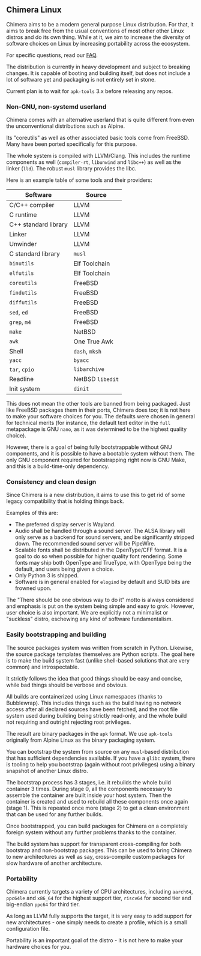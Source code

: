 ## Chimera Linux

Chimera aims to be a modern general purpose Linux distribution.
For that, it aims to break free from the usual conventions of most
other other Linux distros and do its own thing. While at it, we aim
to increase the diversity of software choices on Linux by increasing
portability across the ecosystem.

For specific questions, read our [FAQ](./faq.html).

The distribution is currently in heavy development and subject to
breaking changes. It is capable of booting and building itself, but
does not include a lot of software yet and packaging is not entirely
set in stone.

Current plan is to wait for `apk-tools` 3.x before releasing any repos.

### Non-GNU, non-systemd userland

Chimera comes with an alternative userland that is quite different from
even the unconventional distributions such as Alpine.

Its "coreutils" as well as other associated basic tools come from FreeBSD.
Many have been ported specifically for this purpose.

The whole system is compiled with LLVM/Clang. This includes the runtime
components as well (`compiler-rt`, `libunwind` and `libc++`) as well as
the linker (`lld`). The robust `musl` library provides the libc.

Here is an example table of some tools and their providers:

| Software             | Source                 |
|----------------------|------------------------|
| C/C++ compiler       | LLVM                   |
| C runtime            | LLVM                   |
| C++ standard library | LLVM                   |
| Linker               | LLVM                   |
| Unwinder             | LLVM                   |
| C standard library   | `musl`                 |
| `binutils`           | Elf Toolchain          |
| `elfutils`           | Elf Toolchain          |
| `coreutils`          | FreeBSD                |
| `findutils`          | FreeBSD                |
| `diffutils`          | FreeBSD                |
| `sed`, `ed`          | FreeBSD                |
| `grep`, `m4`         | FreeBSD                |
| `make`               | NetBSD                 |
| `awk`                | One True Awk           |
| Shell                | `dash`, `mksh`         |
| `yacc`               | `byacc`                |
| `tar`, `cpio`        | `libarchive`           |
| Readline             | NetBSD `libedit`       |
| Init system          | `dinit`                |

This does not mean the other tools are banned from being packaged. Just
like FreeBSD packages them in their ports, Chimera does too; it is not
here to make your software choices for you. The defaults were chosen
in general for technical merits (for instance, the default text editor
in the `full` metapackage is GNU `nano`, as it was determined to be
the highest quality choice).

However, there is a goal of being fully bootstrappable without GNU
components, and it is possible to have a bootable system without them.
The only GNU component required for bootstrapping right now is GNU
Make, and this is a build-time-only dependency.

### Consistency and clean design

Since Chimera is a new distribution, it aims to use this to get rid of
some legacy compatibility that is holding things back.

Examples of this are:

* The preferred display server is Wayland.
* Audio shall be handled through a sound server. The ALSA library will
  only serve as a backend for sound servers, and be significantly stripped
  down. The recommended sound server will be PipeWire.
* Scalable fonts shall be distributed in the OpenType/CFF format. It is
  a goal to do so when possible for higher quality font rendering. Some
  fonts may ship both OpenType and TrueType, with OpenType being the
  default, and users being given a choice.
* Only Python 3 is shipped.
* Software is in general enabled for `elogind` by default and SUID bits
  are frowned upon.

The "There should be one obvious way to do it" motto is always considered
and emphasis is put on the system being simple and easy to grok. However,
user choice is also important. We are explicitly not a minimalist or
"suckless" distro, eschewing any kind of software fundamentalism.

### Easily bootstrapping and building

The source packages system was written from scratch in Python. Likewise,
the source package templates themselves are Python scripts. The goal here
is to make the build system fast (unlike shell-based solutions that are
very common) and introspectable.

It strictly follows the idea that good things should be easy and concise,
while bad things should be verbose and obvious.

All builds are containerized using Linux namespaces (thanks to Bubblewrap).
This includes things such as the build having no network access after all
declared sources have been fetched, and the root file system used during
building being strictly read-only, and the whole build not requiring and
outright rejecting root privileges.

The result are binary packages in the `apk` format. We use `apk-tools`
originally from Alpine Linux as the binary packaging system.

You can bootstrap the system from source on any `musl`-based distribution
that has sufficient dependencies available. If you have a `glibc` system,
there is tooling to help you bootstrap (again without root privileges)
using a binary snapshot of another Linux distro.

The bootstrap process has 3 stages, i.e. it rebuilds the whole build
container 3 times. During stage 0, all the components necessary to assemble
the container are built inside your host system. Then the container is
created and used to rebuild all these components once again (stage 1).
This is repeated once more (stage 2) to get a clean environment that
can be used for any further builds.

Once bootstrapped, you can build packages for Chimera on a completely
foreign system without any further problems thanks to the container.

The build system has support for transparent cross-compiling for both
bootstrap and non-bootstrap packages. This can be used to bring Chimera
to new architectures as well as say, cross-compile custom packages for
slow hardware of another architecture.

### Portability

Chimera currently targets a variety of CPU architectures, including
`aarch64`, `ppc64le` and `x86_64` for the highest support tier, `riscv64`
for second tier and big-endian `ppc64` for third tier.

As long as LLVM fully supports the target, it is very easy to add support
for new architectures - one simply needs to create a profile, which is
a small configuration file.

Portability is an important goal of the distro - it is not here to make
your hardware choices for you.
